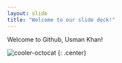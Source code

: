 ```yaml
---
layout: slide
title: "Welcome to our slide deck!"
---
```


Welcome to Github, Usman Khan!

![cooler-octocat](https://octodex.github.com/images/twenty-percent-cooler-octocat.png)
{: .center}
